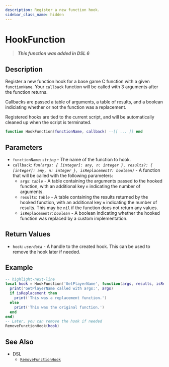 ```yaml
---
description: Register a new function hook.
sidebar_class_name: hidden
---
```


# HookFunction

> **_This function was added in DSL 6_**

## Description

Register a new function hook for a base game C function with a given `functionName`. Your `callback` function will be called with 3 arguments after the function returns.

Callbacks are passed a table of arguments, a table of results, and a boolean indiciating whether or not the function was a replacement.

Registered hooks are tied to the current script, and will be automatically cleaned up when the script is terminated.

```lua
function HookFunction(functionName, callback) --[[ ... ]] end
```

## Parameters

- `functionName`: _`string`_ - The name of the function to hook.
- `callback`: _`fun(args: { [integer]: any, n: integer }, results?: { [integer]: any, n: integer }, isReplacement?: boolean)`_ - A function that will be called with the following parameters:
  - `args`: _`table`_ - A table containing the arguments passed to the hooked function, with an additional key `n` indicating the number of arguments.
  - `results`: _`table`_ - A table containing the results returned by the hooked function, with an additional key `n` indicating the number of results. This may be `nil` if the function does not return any values.
  - `isReplacement?`: _`boolean`_ - A boolean indicating whether the hooked function was replaced by a custom implementation.

## Return Values

- `hook`: _`userdata`_ - A handle to the created hook. This can be used to remove the hook later if needed.

## Example

```lua
-- highlight-next-line
local hook = HookFunction('GetPlayerName', function(args, results, isReplacement)
  print('GetPlayerName called with args:', args)
  if isReplacement then
    print('This was a replacement function.')
  else
    print('This was the original function.')
  end
end)
-- Later, you can remove the hook if needed
RemoveFunctionHook(hook)
```

## See Also

- DSL
  - [`RemoveFunctionHook`](./RemoveFunctionHook)
